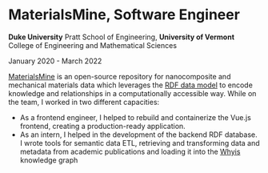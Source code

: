 # MaterialsMine, Software Engineer

**Duke University** Pratt School of Engineering, **University of Vermont**
College of Engineering and Mathematical Sciences

January 2020 - March 2022

[MaterialsMine](https://materialsmine.org/) is an open-source repository for
nanocomposite and mechanical materials data which leverages the [RDF data
model](https://en.wikipedia.org/wiki/Resource_Description_Framework) to encode
knowledge and relationships in a computationally accessible way. While on the
team, I worked in two different capacities:

- As a frontend engineer, I helped to rebuild and containerize the Vue.js
  frontend, creating a production-ready application.
- As an intern, I helped in the development of the backend RDF database. I wrote
  tools for semantic data ETL, retrieving and transforming data and metadata
  from academic publications and loading it into the
  [Whyis](https://whyis.readthedocs.io/) knowledge graph
